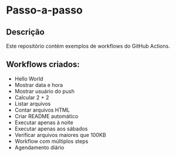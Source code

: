 # Passo-a-passo

## Descrição
Este repositório contém exemplos de workflows do GitHub Actions.

## Workflows criados:
- Hello World
- Mostrar data e hora
- Mostrar usuário do push
- Calcular 2 + 2
- Listar arquivos
- Contar arquivos HTML
- Criar README automático
- Executar apenas à noite
- Executar apenas aos sábados
- Verificar arquivos maiores que 100KB
- Workflow com múltiplos steps
- Agendamento diário
